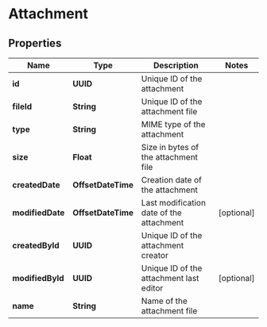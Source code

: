 

# Attachment


## Properties

| Name | Type | Description | Notes |
|------------ | ------------- | ------------- | -------------|
|**id** | **UUID** | Unique ID of the attachment |  |
|**fileId** | **String** | Unique ID of the attachment file |  |
|**type** | **String** | MIME type of the attachment |  |
|**size** | **Float** | Size in bytes of the attachment file |  |
|**createdDate** | **OffsetDateTime** | Creation date of the attachment |  |
|**modifiedDate** | **OffsetDateTime** | Last modification date of the attachment |  [optional] |
|**createdById** | **UUID** | Unique ID of the attachment creator |  |
|**modifiedById** | **UUID** | Unique ID of the attachment last editor |  [optional] |
|**name** | **String** | Name of the attachment file |  |



